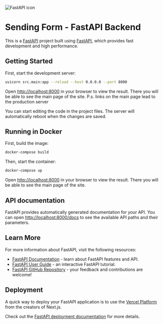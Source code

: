 ![FastAPI icon](https://camo.githubusercontent.com/580b7032c938b3cbf4f2547383a8d43d86aba159622747f1993b0e45c04f0665/68747470733a2f2f666173746170692e7469616e676f6c6f2e636f6d2f696d672f6c6f676f2d6d617267696e2f6c6f676f2d7465616c2e706e67)

# Sending Form - FastAPI Backend

This is a [FastAPI](https://fastapi.tiangolo.com/) project built using [FastAPI](https://github.com/tiangolo/fastapi), which provides fast development and high performance.

## Getting Started

First, start the development server:
    
```bash
uvicorn src.main:app --reload --host 0.0.0.0 --port 8000
```

Open [http://localhost:8000](http://localhost:3000) in your browser to view the result. There you will be able to see the main page of the site. P.s. links on the main page lead to the production server

You can start editing the code in the project files. The server will automatically reboot when the changes are saved.

## Running in Docker

First, build the image:

```bash
docker-compose build
```

Then, start the container:

```bash
docker-compose up
```

Open [http://localhost:8000](http://localhost:3000) in your browser to view the result. There you will be able to see the main page of the site.

## API documentation

FastAPI provides automatically generated documentation for your API. You can open [http://localhost:8000/docs](http://localhost:8000/docs) to see the available API paths and their parameters.

## Learn More

For more information about FastAPI, visit the following resources:

- [FastAPI Documentation](https://fastapi.tiangolo.com/) - learn about FastAPI features and API.
- [FastAPI User Guide](https://fastapi.tiangolo.com/tutorial/) - an interactive FastAPI tutorial.
- [FastAPI GitHub Repository](https://github.com/tiangolo/fastapi) - your feedback and contributions are welcome!

## Deployment

A quick way to deploy your FastAPI application is to use the [Vercel Platform](https://vercel.com/new?utm_medium=default-template&filter=next.js&utm_source=create-next-app&utm_campaign=create-next-app-readme) from the creators of Next.js.

Check out the [FastAPI deployment documentation](https://fastapi.tiangolo.com/deployment) for more details.